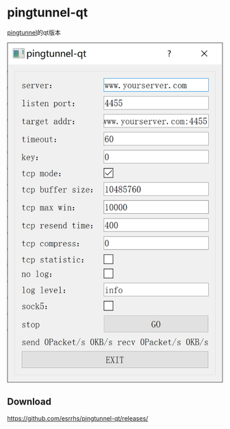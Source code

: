 # pingtunnel-qt
[pingtunnel](https://github.com/esrrhs/pingtunnel)的qt版本


![image](run.png)

## Download
https://github.com/esrrhs/pingtunnel-qt/releases/

